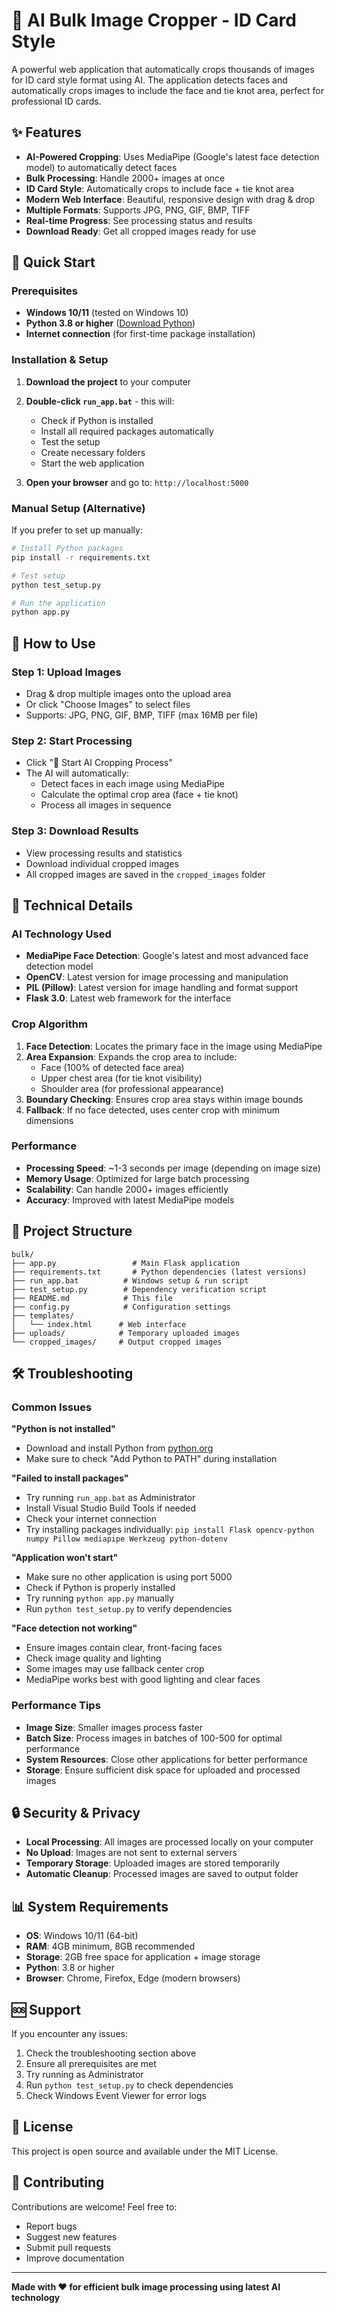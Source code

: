 # 🤖 AI Bulk Image Cropper - ID Card Style

A powerful web application that automatically crops thousands of images for ID card style format using AI. The application detects faces and automatically crops images to include the face and tie knot area, perfect for professional ID cards.

## ✨ Features

- **AI-Powered Cropping**: Uses MediaPipe (Google's latest face detection model) to automatically detect faces
- **Bulk Processing**: Handle 2000+ images at once
- **ID Card Style**: Automatically crops to include face + tie knot area
- **Modern Web Interface**: Beautiful, responsive design with drag & drop
- **Multiple Formats**: Supports JPG, PNG, GIF, BMP, TIFF
- **Real-time Progress**: See processing status and results
- **Download Ready**: Get all cropped images ready for use

## 🚀 Quick Start

### Prerequisites

- **Windows 10/11** (tested on Windows 10)
- **Python 3.8 or higher** ([Download Python](https://python.org))
- **Internet connection** (for first-time package installation)

### Installation & Setup

1. **Download the project** to your computer
2. **Double-click `run_app.bat`** - this will:
   - Check if Python is installed
   - Install all required packages automatically
   - Test the setup
   - Create necessary folders
   - Start the web application

3. **Open your browser** and go to: `http://localhost:5000`

### Manual Setup (Alternative)

If you prefer to set up manually:

```bash
# Install Python packages
pip install -r requirements.txt

# Test setup
python test_setup.py

# Run the application
python app.py
```

## 📖 How to Use

### Step 1: Upload Images
- Drag & drop multiple images onto the upload area
- Or click "Choose Images" to select files
- Supports: JPG, PNG, GIF, BMP, TIFF (max 16MB per file)

### Step 2: Start Processing
- Click "🚀 Start AI Cropping Process"
- The AI will automatically:
  - Detect faces in each image using MediaPipe
  - Calculate the optimal crop area (face + tie knot)
  - Process all images in sequence

### Step 3: Download Results
- View processing results and statistics
- Download individual cropped images
- All cropped images are saved in the `cropped_images` folder

## 🔧 Technical Details

### AI Technology Used
- **MediaPipe Face Detection**: Google's latest and most advanced face detection model
- **OpenCV**: Latest version for image processing and manipulation
- **PIL (Pillow)**: Latest version for image handling and format support
- **Flask 3.0**: Latest web framework for the interface

### Crop Algorithm
1. **Face Detection**: Locates the primary face in the image using MediaPipe
2. **Area Expansion**: Expands the crop area to include:
   - Face (100% of detected face area)
   - Upper chest area (for tie knot visibility)
   - Shoulder area (for professional appearance)
3. **Boundary Checking**: Ensures crop area stays within image bounds
4. **Fallback**: If no face detected, uses center crop with minimum dimensions

### Performance
- **Processing Speed**: ~1-3 seconds per image (depending on image size)
- **Memory Usage**: Optimized for large batch processing
- **Scalability**: Can handle 2000+ images efficiently
- **Accuracy**: Improved with latest MediaPipe models

## 📁 Project Structure

```
bulk/
├── app.py                 # Main Flask application
├── requirements.txt       # Python dependencies (latest versions)
├── run_app.bat          # Windows setup & run script
├── test_setup.py        # Dependency verification script
├── README.md            # This file
├── config.py            # Configuration settings
├── templates/
│   └── index.html      # Web interface
├── uploads/            # Temporary uploaded images
└── cropped_images/     # Output cropped images
```

## 🛠️ Troubleshooting

### Common Issues

**"Python is not installed"**
- Download and install Python from [python.org](https://python.org)
- Make sure to check "Add Python to PATH" during installation

**"Failed to install packages"**
- Try running `run_app.bat` as Administrator
- Install Visual Studio Build Tools if needed
- Check your internet connection
- Try installing packages individually: `pip install Flask opencv-python numpy Pillow mediapipe Werkzeug python-dotenv`

**"Application won't start"**
- Make sure no other application is using port 5000
- Check if Python is properly installed
- Try running `python app.py` manually
- Run `python test_setup.py` to verify dependencies

**"Face detection not working"**
- Ensure images contain clear, front-facing faces
- Check image quality and lighting
- Some images may use fallback center crop
- MediaPipe works best with good lighting and clear faces

### Performance Tips

- **Image Size**: Smaller images process faster
- **Batch Size**: Process images in batches of 100-500 for optimal performance
- **System Resources**: Close other applications for better performance
- **Storage**: Ensure sufficient disk space for uploaded and processed images

## 🔒 Security & Privacy

- **Local Processing**: All images are processed locally on your computer
- **No Upload**: Images are not sent to external servers
- **Temporary Storage**: Uploaded images are stored temporarily
- **Automatic Cleanup**: Processed images are saved to output folder

## 📊 System Requirements

- **OS**: Windows 10/11 (64-bit)
- **RAM**: 4GB minimum, 8GB recommended
- **Storage**: 2GB free space for application + image storage
- **Python**: 3.8 or higher
- **Browser**: Chrome, Firefox, Edge (modern browsers)

## 🆘 Support

If you encounter any issues:

1. Check the troubleshooting section above
2. Ensure all prerequisites are met
3. Try running as Administrator
4. Run `python test_setup.py` to check dependencies
5. Check Windows Event Viewer for error logs

## 📝 License

This project is open source and available under the MIT License.

## 🤝 Contributing

Contributions are welcome! Feel free to:
- Report bugs
- Suggest new features
- Submit pull requests
- Improve documentation

---

**Made with ❤️ for efficient bulk image processing using latest AI technology**
